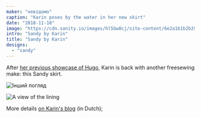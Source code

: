 ```yaml
---
maker: "невідомо"
caption: "Karin poses by the water in her new skirt"
date: "2018-11-18"
image: "https://cdn.sanity.io/images/hl5bw8cj/site-content/6e2a1b1b2b2935542f32a362aa7876deb36f89fd-2000x1500.jpg"
intro: "Sandy by Karin"
title: "Sandy by Karin"
designs:
  - "sandy"
---
```


After [her previous showcase of Hugo](/showcase/hugo-by-karin), Karin is back with another freesewing make: this Sandy skirt.

![Інший погляд](https://posts.freesewing.org/uploads/sandy_by_karin_view2_8711bae2d1.jpg "Інший погляд")

![A view of the lining](https://posts.freesewing.org/uploads/sandy_by_karin_view3_0b7fdc87cd.jpg "A view of the lining")

More details [on Karin's blog](https://www.karinkay.nl/sandy-een-gratis-patroon-voor-een-cirkelrok-op-maat/) (in Dutch);
